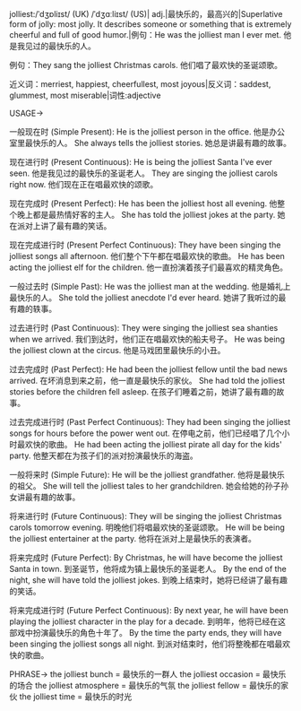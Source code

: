 jolliest:/ˈdʒɒliɪst/ (UK) /ˈdʒɑːliɪst/ (US)| adj.|最快乐的，最高兴的|Superlative form of jolly: most jolly.  It describes someone or something that is extremely cheerful and full of good humor.|例句：He was the jolliest man I ever met. 他是我见过的最快乐的人。

例句：They sang the jolliest Christmas carols. 他们唱了最欢快的圣诞颂歌。

近义词：merriest, happiest, cheerfullest, most joyous|反义词：saddest, glummest, most miserable|词性:adjective


USAGE->

一般现在时 (Simple Present):
He is the jolliest person in the office. 他是办公室里最快乐的人。
She always tells the jolliest stories. 她总是讲最有趣的故事。


现在进行时 (Present Continuous):
He is being the jolliest Santa I've ever seen. 他是我见过的最快乐的圣诞老人。
They are singing the jolliest carols right now.  他们现在正在唱最欢快的颂歌。


现在完成时 (Present Perfect):
He has been the jolliest host all evening. 他整个晚上都是最热情好客的主人。
She has told the jolliest jokes at the party. 她在派对上讲了最有趣的笑话。


现在完成进行时 (Present Perfect Continuous):
They have been singing the jolliest songs all afternoon. 他们整个下午都在唱最欢快的歌曲。
He has been acting the jolliest elf for the children. 他一直扮演着孩子们最喜欢的精灵角色。


一般过去时 (Simple Past):
He was the jolliest man at the wedding. 他是婚礼上最快乐的人。
She told the jolliest anecdote I'd ever heard. 她讲了我听过的最有趣的轶事。


过去进行时 (Past Continuous):
They were singing the jolliest sea shanties when we arrived. 我们到达时，他们正在唱最欢快的船夫号子。
He was being the jolliest clown at the circus. 他是马戏团里最快乐的小丑。


过去完成时 (Past Perfect):
He had been the jolliest fellow until the bad news arrived.  在坏消息到来之前，他一直是最快乐的家伙。
She had told the jolliest stories before the children fell asleep. 在孩子们睡着之前，她讲了最有趣的故事。


过去完成进行时 (Past Perfect Continuous):
They had been singing the jolliest songs for hours before the power went out. 在停电之前，他们已经唱了几个小时最欢快的歌曲。
He had been acting the jolliest pirate all day for the kids' party. 他整天都在为孩子们的派对扮演最快乐的海盗。


一般将来时 (Simple Future):
He will be the jolliest grandfather. 他将是最快乐的祖父。
She will tell the jolliest tales to her grandchildren. 她会给她的孙子孙女讲最有趣的故事。


将来进行时 (Future Continuous):
They will be singing the jolliest Christmas carols tomorrow evening. 明晚他们将唱最欢快的圣诞颂歌。
He will be being the jolliest entertainer at the party. 他将在派对上是最快乐的表演者。


将来完成时 (Future Perfect):
By Christmas, he will have become the jolliest Santa in town. 到圣诞节，他将成为镇上最快乐的圣诞老人。
By the end of the night, she will have told the jolliest jokes.  到晚上结束时，她将已经讲了最有趣的笑话。


将来完成进行时 (Future Perfect Continuous):
By next year, he will have been playing the jolliest character in the play for a decade. 到明年，他将已经在这部戏中扮演最快乐的角色十年了。
By the time the party ends, they will have been singing the jolliest songs all night.  到派对结束时，他们将整晚都在唱最欢快的歌曲。



PHRASE->
the jolliest bunch = 最快乐的一群人
the jolliest occasion = 最快乐的场合
the jolliest atmosphere = 最快乐的气氛
the jolliest fellow = 最快乐的家伙
the jolliest time = 最快乐的时光

